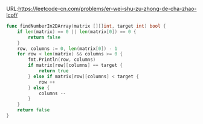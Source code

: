 URL:https://leetcode-cn.com/problems/er-wei-shu-zu-zhong-de-cha-zhao-lcof/

```go
func findNumberIn2DArray(matrix [][]int, target int) bool {
    if len(matrix) == 0 || len(matrix[0]) == 0 {
        return false
    }
    row, columns := 0, len(matrix[0]) - 1
    for row < len(matrix) && columns >= 0 {
        fmt.Println(row, columns)
        if matrix[row][columns] == target {
            return true
        } else if matrix[row][columns] < target {
            row ++
        } else {
            columns --
        }
    }
    return false
}
```

